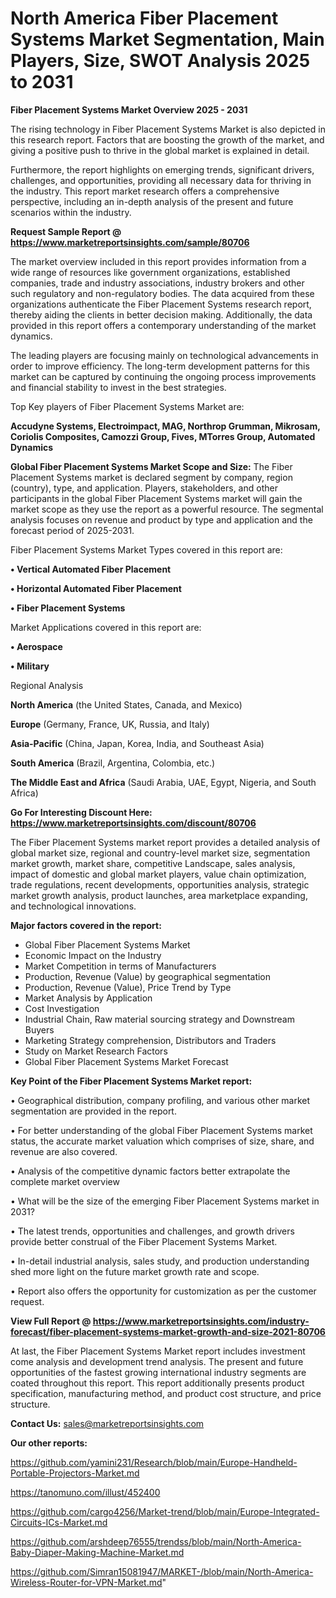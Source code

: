 # North America Fiber Placement Systems Market Segmentation, Main Players, Size, SWOT Analysis 2025 to 2031

<Strong> Fiber Placement Systems Market Overview 2025 - 2031</strong>

The rising technology in Fiber Placement Systems Market is also depicted in this research report. Factors that are boosting the growth of the market, and giving a positive push to thrive in the global market is explained in detail.

Furthermore, the report highlights on emerging trends, significant drivers, challenges, and opportunities, providing all necessary data for thriving in the industry. This report market research offers a comprehensive perspective, including an in-depth analysis of the present and future scenarios within the industry.

<strong>Request Sample Report @ <a href=https://www.marketreportsinsights.com/sample/80706>https://www.marketreportsinsights.com/sample/80706</a></strong>

The market overview included in this report provides information from a wide range of resources like government organizations, established companies, trade and industry associations, industry brokers and other such regulatory and non-regulatory bodies. The data acquired from these organizations authenticate the Fiber Placement Systems research report, thereby aiding the clients in better decision making. Additionally, the data provided in this report offers a contemporary understanding of the market dynamics.

The leading players are focusing mainly on technological advancements in order to improve efficiency. The long-term development patterns for this market can be captured by continuing the ongoing process improvements and financial stability to invest in the best strategies.

Top Key players of Fiber Placement Systems Market are:

<strong>Accudyne Systems, Electroimpact, MAG, Northrop Grumman, Mikrosam, Coriolis Composites, Camozzi Group, Fives, MTorres Group, Automated Dynamics</strong>

<strong><b>Global Fiber Placement Systems Market Scope and Size:</b></strong>
The Fiber Placement Systems market is declared segment by company, region (country), type, and application. Players, stakeholders, and other participants in the global Fiber Placement Systems market will gain the market scope as they use the report as a powerful resource. The segmental analysis focuses on revenue and product by type and application and the forecast period of 2025-2031.

Fiber Placement Systems Market Types covered in this report are:

<strong>• Vertical Automated Fiber Placement

• Horizontal Automated Fiber Placement

• Fiber Placement Systems</strong>

Market Applications covered in this report are:

<strong>• Aerospace

• Military</strong> 

Regional Analysis

<strong>North America</strong> (the United States, Canada, and Mexico)

<strong>Europe</strong> (Germany, France, UK, Russia, and Italy)

<strong>Asia-Pacific</strong> (China, Japan, Korea, India, and Southeast Asia)

<strong>South America</strong> (Brazil, Argentina, Colombia, etc.)

<strong>The Middle East and Africa</strong> (Saudi Arabia, UAE, Egypt, Nigeria, and South Africa)

<strong>Go For Interesting Discount Here: <a href=https://www.marketreportsinsights.com/discount/80706>https://www.marketreportsinsights.com/discount/80706</a></strong>

The Fiber Placement Systems market report provides a detailed analysis of global market size, regional and country-level market size, segmentation market growth, market share, competitive Landscape, sales analysis, impact of domestic and global market players, value chain optimization, trade regulations, recent developments, opportunities analysis, strategic market growth analysis, product launches, area marketplace expanding, and technological innovations.

<strong><b>Major factors covered in the report:</b></strong>
<ul>
  <li>Global Fiber Placement Systems Market </li>
  <li>Economic Impact on the Industry</li>
  <li>Market Competition in terms of Manufacturers</li>
  <li>Production, Revenue (Value) by geographical segmentation</li>
  <li>Production, Revenue (Value), Price Trend by Type</li>
  <li>Market Analysis by Application</li>
  <li>Cost Investigation</li>
  <li>Industrial Chain, Raw material sourcing strategy and Downstream Buyers</li>
  <li>Marketing Strategy comprehension, Distributors and Traders</li>
  <li>Study on Market Research Factors</li>
  <li>Global Fiber Placement Systems Market Forecast</li>
</ul>

<strong><b>Key Point of the Fiber Placement Systems Market report:</b></strong>

• Geographical distribution, company profiling, and various other market segmentation are provided in the report.

• For better understanding of the global Fiber Placement Systems market status, the accurate market valuation which comprises of size, share, and revenue are also covered.

• Analysis of the competitive dynamic factors better extrapolate the complete market overview

• What will be the size of the emerging Fiber Placement Systems market in 2031?

• The latest trends, opportunities and challenges, and growth drivers provide better construal of the Fiber Placement Systems Market.

• In-detail industrial analysis, sales study, and production understanding shed more light on the future market growth rate and scope.

• Report also offers the opportunity for customization as per the customer request.

<strong><b>View Full Report @ <a href=https://www.marketreportsinsights.com/industry-forecast/fiber-placement-systems-market-growth-and-size-2021-80706>https://www.marketreportsinsights.com/industry-forecast/fiber-placement-systems-market-growth-and-size-2021-80706</a></b></strong>


At last, the Fiber Placement Systems Market report includes investment come analysis and development trend analysis. The present and future opportunities of the fastest growing international industry segments are coated throughout this report. This report additionally presents product specification, manufacturing method, and product cost structure, and price structure.

<strong>Contact Us:</strong>
sales@marketreportsinsights.com

<strong>Our other reports:</strong>

<a href=https://github.com/yamini231/Research/blob/main/Europe-Handheld-Portable-Projectors-Market.md>https://github.com/yamini231/Research/blob/main/Europe-Handheld-Portable-Projectors-Market.md</a>

<a href=https://tanomuno.com/illust/452400>https://tanomuno.com/illust/452400</a>

<a href=https://github.com/cargo4256/Market-trend/blob/main/Europe-Integrated-Circuits-ICs-Market.md>https://github.com/cargo4256/Market-trend/blob/main/Europe-Integrated-Circuits-ICs-Market.md</a>

<a href=https://github.com/arshdeep76555/trendss/blob/main/North-America-Baby-Diaper-Making-Machine-Market.md>https://github.com/arshdeep76555/trendss/blob/main/North-America-Baby-Diaper-Making-Machine-Market.md</a>

<a href=https://github.com/Simran15081947/MARKET-/blob/main/North-America-Wireless-Router-for-VPN-Market.md>https://github.com/Simran15081947/MARKET-/blob/main/North-America-Wireless-Router-for-VPN-Market.md</a>"
